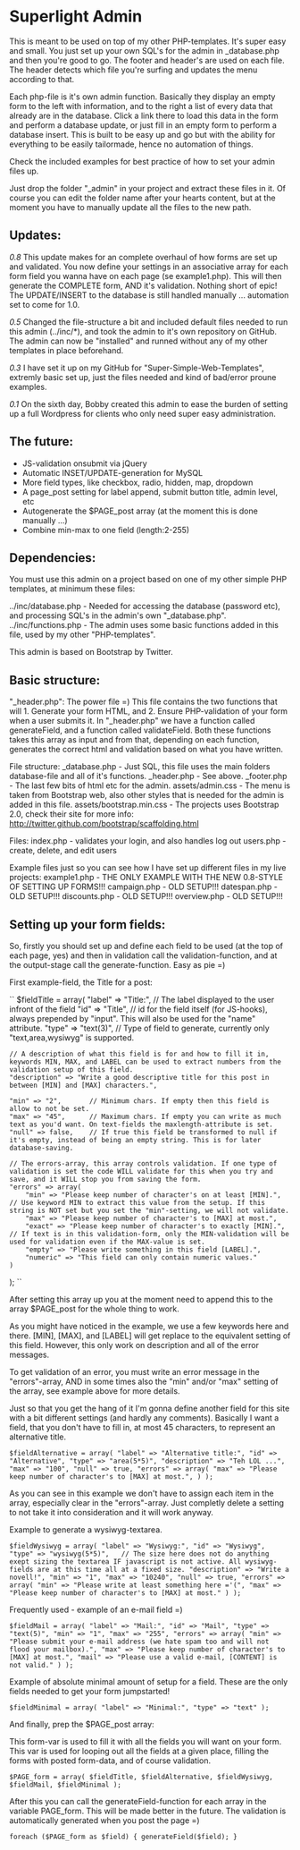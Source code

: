 Superlight Admin
================

This is meant to be used on top of my other PHP-templates. It's super easy and small. You just set up your own SQL's for the admin in
_database.php and then you're good to go. The footer and header's are used on each file. The header detects which file you're surfing
and updates the menu according to that.

Each php-file is it's own admin function. Basically they display an empty form to the left with information, and to the right a list of
every data that already are in the database. Click a link there to load this data in the form and perform a database update, or just fill
in an empty form to perform a database insert. This is built to be easy up and go but with the ability for everything to be easily
tailormade, hence no automation of things.

Check the included examples for best practice of how to set your admin files up.

Just drop the folder "_admin" in your project and extract these files in it. Of course you can edit the folder name after your hearts
content, but at the moment you have to manually update all the files to the new path.


Updates:
----------------

*0.8*
This update makes for an complete overhaul of how forms are set up and validated. You now define your settings in an associative array for each
form field you wanna have on each page (se example1.php). This will then generate the COMPLETE form, AND it's validation. Nothing short of epic!
The UPDATE/INSERT to the database is still handled manually ... automation set to come for 1.0.

*0.5*
Changed the file-structure a bit and included default files needed to run this admin (../inc/*), and took the admin to it's own repository on
GitHub. The admin can now be "installed" and runned without any of my other templates in place beforehand.

*0.3*
I have set it up on my GitHub for "Super-Simple-Web-Templates", extremly basic set up, just the files needed and kind of bad/error proune examples.

*0.1*
On the sixth day, Bobby created this admin to ease the burden of setting up a full Wordpress for clients who only need super easy administration.


The future:
----------------
* JS-validation onsubmit via jQuery
* Automatic INSET/UPDATE-generation for MySQL
* More field types, like checkbox, radio, hidden, map, dropdown
* A page_post setting for label append, submit button title, admin level, etc
* Autogenerate the $PAGE_post array (at the moment this is done manually ...)
* Combine min-max to one field (length:2-255)


Dependencies:
----------------
You must use this admin on a project based on one of my other simple PHP templates, at minimum these files:

../inc/database.php - Needed for accessing the database (password etc), and processing SQL's in the admin's own "_database.php".
../inc/functions.php - The admin uses some basic functions added in this file, used by my other "PHP-templates".

This admin is based on Bootstrap by Twitter.


Basic structure:
----------------

"_header.php":
The power file =) This file contains the two functions that will 1. Generate your form HTML, and 2. Ensure PHP-validation of
your form when a user submits it.
In "_header.php" we have a function called generateField, and a function called validateField.
Both these functions takes this array as input and from that, depending on each function, generates the correct
html and validation based on what you have written.

File structure:
_database.php - Just SQL, this file uses the main folders database-file and all of it's functions.
_header.php - See above.
_footer.php - The last few bits of html etc for the admin.
assets/admin.css - The menu is taken from Bootstrap web, also other styles that is needed for the admin is added in this file.
assets/bootstrap.min.css - The projects uses Bootstrap 2.0, check their site for more info: http://twitter.github.com/bootstrap/scaffolding.html

Files:
index.php - validates your login, and also handles log out
users.php - create, delete, and edit users

Example files just so you can see how I have set up different files in my live projects:
example1.php - THE ONLY EXAMPLE WITH THE NEW 0.8-STYLE OF SETTING UP FORMS!!!
campaign.php - OLD SETUP!!!
datespan.php - OLD SETUP!!!
discounts.php - OLD SETUP!!!
overview.php - OLD SETUP!!!


Setting up your form fields:
----------------
So, firstly you should set up and define each field to be used (at the top of each page, yes) and then in validation
call the validation-function, and at the output-stage call the generate-function. Easy as pie =)

First example-field, the Title for a post:

``
$fieldTitle = array(
	"label" => "Title:",	// The label displayed to the user infront of the field
	"id" => "Title",		// id for the field itself (for JS-hooks), always prepended by "input". This will also be used for the "name" attribute.
	"type" => "text(3)",	// Type of field to generate, currently only "text,area,wysiwyg" is supported.
	
	// A description of what this field is for and how to fill it in, keywords MIN, MAX, and LABEL can be used to extract numbers from the validation setup of this field.
	"description" => "Write a good descriptive title for this post in between [MIN] and [MAX] characters.",
	
	"min" => "2",		// Minimum chars. If empty then this field is allow to not be set.
	"max" => "45",		// Maximum chars. If empty you can write as much text as you'd want. On text-fields the maxlength-attribute is set.
	"null" => false,	// If true this field be transformed to null if it's empty, instead of being an empty string. This is for later database-saving.

	// The errors-array, this array controls validation. If one type of validation is set the code WILL validate for this when you try and save, and it WILL stop you from saving the form.
	"errors" => array(
		"min" => "Please keep number of character's on at least [MIN].", // Use keyword MIN to extract this value from the setup. If this string is NOT set but you set the "min"-setting, we will not validate.
		"max" => "Please keep number of character's to [MAX] at most.",
		"exact" => "Please keep number of character's to exactly [MIN].", // If text is in this validation-form, only the MIN-validation will be used for validation even if the MAX-value is set.
		"empty" => "Please write something in this field [LABEL].",
		"numeric" => "This field can only contain numeric values."
	)
);
``

After setting this array up you at the moment need to append this to the array $PAGE_post for the whole thing to work.

As you might have noticed in the example, we use a few keywords here and there. [MIN], [MAX], and [LABEL] will get replace to the equivalent setting of this field. However, this only work on description and all of the error messages.

To get validation of an error, you must write an error message in the "errors"-array, AND in some times also the "min" and/or "max" setting of the array, see example above for more details.

Just so that you get the hang of it I'm gonna define another field for this site with a bit different settings (and hardly any comments).
Basically I want a field, that you don't have to fill in, at most 45 characters, to represent an alternative title.

``
$fieldAlternative = array(
	"label" => "Alternative title:",
	"id" => "Alternative",
	"type" => "area(5*5)",
	"description" => "Teh LOL ...",
	"max" => "100",
	"null" => true,
	"errors" => array(
					"max" => "Please keep number of character's to [MAX] at most.",
				)
);
``

As you can see in this example we don't have to assign each item in the array, especially clear in the "errors"-array. Just completly delete a setting to not take it into consideration and it will work anyway.

Example to generate a wysiwyg-textarea.

`
$fieldWysiwyg = array(
	"label" => "Wysiwyg:",
	"id" => "Wysiwyg",
	"type" => "wysiwyg(5*5)",	// The size here does not do anything exept sizing the textarea IF javascript is not active. All wysiwyg-fields are at this time all at a fixed size.
	"description" => "Write a novell!",
	"min" => "1",
	"max" => "10240",
	"null" => true,
	"errors" => array(
					"min" => "Please write at least something here ='(",
					"max" => "Please keep number of character's to [MAX] at most."
				)
);
`

Frequently used - example of an e-mail field =)

`
$fieldMail = array(
	"label" => "Mail:",
	"id" => "Mail",
	"type" => "text(5)",
	"min" => "1",
	"max" => "255",
	"errors" => array(
					"min" => "Please submit your e-mail address (we hate spam too and will not flood your mailbox).",
					"max" => "Please keep number of character's to [MAX] at most.",
					"mail" => "Please use a valid e-mail, [CONTENT] is not valid."
				)
);
`

Example of absolute minimal amount of setup for a field. These are the only fields needed to get your form jumpstarted!

``
$fieldMinimal = array(
	"label" => "Minimal:",
	"type" => "text"
);
``

And finally, prep the $PAGE_post array:
		
This form-var is used to fill it with all the fields you will want on your form.
This var is used for looping out all the fields at a given place, filling the forms with posted form-data, and of course validation.

`
$PAGE_form = array(
				$fieldTitle,
				$fieldAlternative,
				$fieldWysiwyg,
				$fieldMail,
				$fieldMinimal
			);
`

After this you can call the generateField-function for each array in the variable PAGE_form. This will be made better in the future.
The validation is automatically generated when you post the page =)

`
foreach ($PAGE_form as $field) {
	generateField($field);
}
`